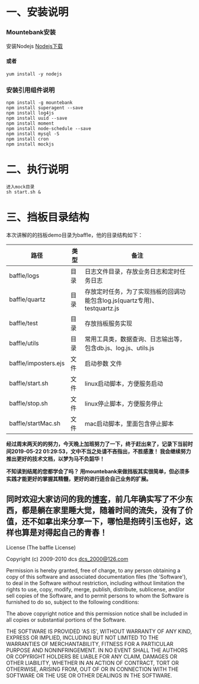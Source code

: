 # 一、安装说明

### Mountebank安装
安装Nodejs
[Nodejs下载](https://nodejs.org/en/download/)
#### 或者
```
yum install -y nodejs
```
### 安装引用组件说明
```
npm install -g mountebank
npm install superagent --save
npm install log4js
npm install uuid --save
npm install moment
npm install node-schedule --save
npm install mysql -S
npm install cron
npm install mockjs
```

# 二、执行说明
```
进入mock目录
sh start.sh &
```
# 三、挡板目录结构
本次讲解的的挡板demo目录为baffle，他的目录结构如下：

|路径	|类型	|备注	|
|--	|--	|--	|
|baffle/logs	|目录	|日志文件目录，存放业务日志和定时任务日志	|
|baffle/quartz	|目录	|存放定时任务，为了实现挡板的回调功能包含log.js(quartz专用)、testquartz.js	|
|baffle/test	|目录	|存放挡板服务实现	|
|baffle/utils	|目录	|常用工具类，数据查询、日志输出等，包含db.js、log.js、utils.js	|
|baffle/imposters.ejs	|文件	|启动参数	文件|
|baffle/start.sh	|文件	|linux启动脚本，方便服务启动	|
|baffle/stop.sh	|文件	|linux停止脚本，方便服务停止	|
|baffle/startMac.sh	|文件|mac启动脚本，里面包含停止脚本|


**经过周末两天的的努力，今天晚上加班努力了一下，终于赶出来了，记录下当前时间2019-05-22 01:29:53，文中不当之处请不吝指出，不胜感激！
我会继续努力推出更好的技术文档，以梦为马不负韶华！**

**不知读到结尾的您都学会了吗？ 用mountebank来做挡板其实很简单，但必须多实践才能更好的掌握其精髓，更好的进行适合自己业务的扩展。**

同时欢迎大家访问的我的[博客](https://me.csdn.net/weixin_42231253)，前几年确实写了不少东西，都是躺在家里睡大觉，随着时间的流失，没有了价值，还不如拿出来分享一下，哪怕是抱砖引玉也好，这样也算是对得起自己的青春！
--------------------------------------------------
License
(The baffle License)

Copyright (c) 2009-2010 dcs  <dcs_2000@126.com>

Permission is hereby granted, free of charge, to any person obtaining a copy of this software and associated documentation files (the 'Software'), to deal in the Software without restriction, including without limitation the rights to use, copy, modify, merge, publish, distribute, sublicense, and/or sell copies of the Software, and to permit persons to whom the Software is furnished to do so, subject to the following conditions:

The above copyright notice and this permission notice shall be included in all copies or substantial portions of the Software.

THE SOFTWARE IS PROVIDED 'AS IS', WITHOUT WARRANTY OF ANY KIND, EXPRESS OR IMPLIED, INCLUDING BUT NOT LIMITED TO THE WARRANTIES OF MERCHANTABILITY, FITNESS FOR A PARTICULAR PURPOSE AND NONINFRINGEMENT. IN NO EVENT SHALL THE AUTHORS OR COPYRIGHT HOLDERS BE LIABLE FOR ANY CLAIM, DAMAGES OR OTHER LIABILITY, WHETHER IN AN ACTION OF CONTRACT, TORT OR OTHERWISE, ARISING FROM, OUT OF OR IN CONNECTION WITH THE SOFTWARE OR THE USE OR OTHER DEALINGS IN THE SOFTWARE.
